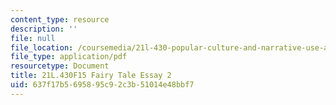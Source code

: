 ```yaml
---
content_type: resource
description: ''
file: null
file_location: /coursemedia/21l-430-popular-culture-and-narrative-use-and-abuse-of-the-fairy-tale-fall-2015/637f17b5695895c92c3b51014e48bbf7_MIT21L_430F15_FairyTale.pdf
file_type: application/pdf
resourcetype: Document
title: 21L.430F15 Fairy Tale Essay 2
uid: 637f17b5-6958-95c9-2c3b-51014e48bbf7
---
```

